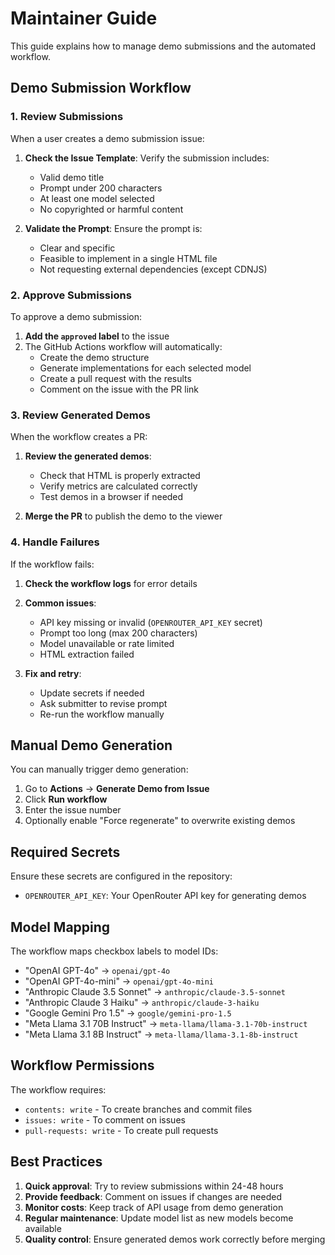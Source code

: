 # Maintainer Guide

This guide explains how to manage demo submissions and the automated workflow.

## Demo Submission Workflow

### 1. Review Submissions

When a user creates a demo submission issue:

1. **Check the Issue Template**: Verify the submission includes:
   - Valid demo title
   - Prompt under 200 characters
   - At least one model selected
   - No copyrighted or harmful content

2. **Validate the Prompt**: Ensure the prompt is:
   - Clear and specific
   - Feasible to implement in a single HTML file
   - Not requesting external dependencies (except CDNJS)

### 2. Approve Submissions

To approve a demo submission:

1. **Add the `approved` label** to the issue
2. The GitHub Actions workflow will automatically:
   - Create the demo structure
   - Generate implementations for each selected model
   - Create a pull request with the results
   - Comment on the issue with the PR link

### 3. Review Generated Demos

When the workflow creates a PR:

1. **Review the generated demos**:
   - Check that HTML is properly extracted
   - Verify metrics are calculated correctly
   - Test demos in a browser if needed

2. **Merge the PR** to publish the demo to the viewer

### 4. Handle Failures

If the workflow fails:

1. **Check the workflow logs** for error details
2. **Common issues**:
   - API key missing or invalid (`OPENROUTER_API_KEY` secret)
   - Prompt too long (max 200 characters)
   - Model unavailable or rate limited
   - HTML extraction failed

3. **Fix and retry**:
   - Update secrets if needed
   - Ask submitter to revise prompt
   - Re-run the workflow manually

## Manual Demo Generation

You can manually trigger demo generation:

1. Go to **Actions** → **Generate Demo from Issue**
2. Click **Run workflow**
3. Enter the issue number
4. Optionally enable "Force regenerate" to overwrite existing demos

## Required Secrets

Ensure these secrets are configured in the repository:

- `OPENROUTER_API_KEY`: Your OpenRouter API key for generating demos

## Model Mapping

The workflow maps checkbox labels to model IDs:

- "OpenAI GPT-4o" → `openai/gpt-4o`
- "OpenAI GPT-4o-mini" → `openai/gpt-4o-mini`
- "Anthropic Claude 3.5 Sonnet" → `anthropic/claude-3.5-sonnet`
- "Anthropic Claude 3 Haiku" → `anthropic/claude-3-haiku`
- "Google Gemini Pro 1.5" → `google/gemini-pro-1.5`
- "Meta Llama 3.1 70B Instruct" → `meta-llama/llama-3.1-70b-instruct`
- "Meta Llama 3.1 8B Instruct" → `meta-llama/llama-3.1-8b-instruct`

## Workflow Permissions

The workflow requires:
- `contents: write` - To create branches and commit files
- `issues: write` - To comment on issues
- `pull-requests: write` - To create pull requests

## Best Practices

1. **Quick approval**: Try to review submissions within 24-48 hours
2. **Provide feedback**: Comment on issues if changes are needed
3. **Monitor costs**: Keep track of API usage from demo generation
4. **Regular maintenance**: Update model list as new models become available
5. **Quality control**: Ensure generated demos work correctly before merging
